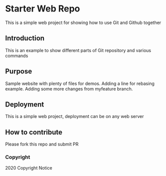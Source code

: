 # Starter Web Repo
This is a simple web project for showing how to use Git and Github together

## Introduction
This is an example to show different parts of Git repository and various commands


## Purpose

Sample website with plenty of files for demos.
Adding a line for rebasing example. Adding some more changes from myfeature branch.

## Deployment
This is a simple web project, deployment can be on any web server

## How to contribute
Please fork this repo and submit PR

### Copyright
2020 Copyright Notice